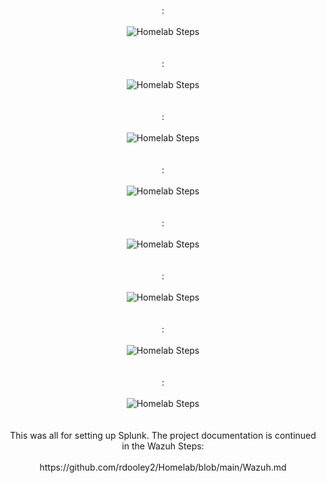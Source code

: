 <p align="center">
: <br/><br />
<img src="" alt="Homelab Steps">
<br />
<br />
<br />
: <br/><br />
<img src="" alt="Homelab Steps">
<br />
<br />
<br />
: <br/><br />
<img src="" alt="Homelab Steps">
<br />
<br />
<br />
: <br/><br />
<img src="" alt="Homelab Steps">
<br />
<br />
<br />
: <br/><br />
<img src="" alt="Homelab Steps">
<br />
<br />
<br />
: <br/><br />
<img src="" alt="Homelab Steps">
<br />
<br />
<br />
: <br/><br />
<img src="" alt="Homelab Steps">
<br />
<br />
<br />
: <br/><br />
<img src="" alt="Homelab Steps">
<br />
<br />
<br />
This was all for setting up Splunk. The project documentation is continued in the Wazuh Steps: <br/><br />
https://github.com/rdooley2/Homelab/blob/main/Wazuh.md

